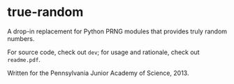 true-random
===========

A drop-in replacement for Python PRNG modules that provides truly random numbers.

For source code, check out `dev`; for usage and rationale, check out `readme.pdf`.

Written for the Pennsylvania Junior Academy of Science, 2013.
